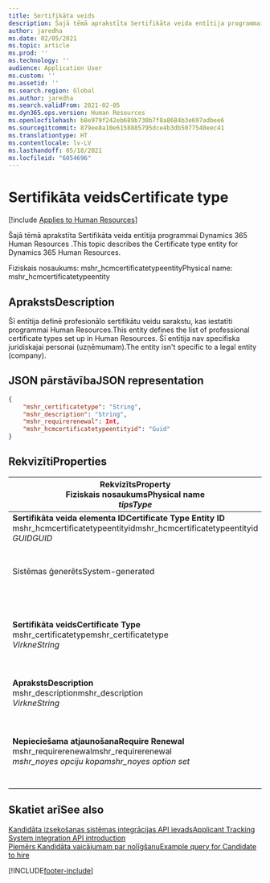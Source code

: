 ```yaml
---
title: Sertifikāta veids
description: Šajā tēmā aprakstīta Sertifikāta veida entītija programmai Dynamics 365 Human Resources .
author: jaredha
ms.date: 02/05/2021
ms.topic: article
ms.prod: ''
ms.technology: ''
audience: Application User
ms.custom: ''
ms.assetid: ''
ms.search.region: Global
ms.author: jaredha
ms.search.validFrom: 2021-02-05
ms.dyn365.ops.version: Human Resources
ms.openlocfilehash: b8e979f242eb689b730b7f8a8684b3e697adbee6
ms.sourcegitcommit: 879ee8a10e6158885795dce4b3db5077540eec41
ms.translationtype: HT
ms.contentlocale: lv-LV
ms.lasthandoff: 05/18/2021
ms.locfileid: "6054696"
---
```

# <a name="certificate-type"></a><span data-ttu-id="bff17-103">Sertifikāta veids</span><span class="sxs-lookup"><span data-stu-id="bff17-103">Certificate type</span></span>

[!include [Applies to Human Resources](../includes/applies-to-hr.md)]

<span data-ttu-id="bff17-104">Šajā tēmā aprakstīta Sertifikāta veida entītija programmai Dynamics 365 Human Resources .</span><span class="sxs-lookup"><span data-stu-id="bff17-104">This topic describes the Certificate type entity for Dynamics 365 Human Resources.</span></span>

<span data-ttu-id="bff17-105">Fiziskais nosaukums: mshr_hcmcertificatetypeentity</span><span class="sxs-lookup"><span data-stu-id="bff17-105">Physical name: mshr_hcmcertificatetypeentity</span></span>

## <a name="description"></a><span data-ttu-id="bff17-106">Apraksts</span><span class="sxs-lookup"><span data-stu-id="bff17-106">Description</span></span>

<span data-ttu-id="bff17-107">Šī entītija definē profesionālo sertifikātu veidu sarakstu, kas iestatīti programmai Human Resources.</span><span class="sxs-lookup"><span data-stu-id="bff17-107">This entity defines the list of professional certificate types set up in Human Resources.</span></span> <span data-ttu-id="bff17-108">Šī entītija nav specifiska juridiskajai personai (uzņēmumam).</span><span class="sxs-lookup"><span data-stu-id="bff17-108">The entity isn't specific to a legal entity (company).</span></span>

## <a name="json-representation"></a><span data-ttu-id="bff17-109">JSON pārstāvība</span><span class="sxs-lookup"><span data-stu-id="bff17-109">JSON representation</span></span>

```json
{
    "mshr_certificatetype": "String",
    "mshr_description": "String",
    "mshr_requirerenewal": Int,
    "mshr_hcmcertificatetypeentityid": "Guid"
}
```

## <a name="properties"></a><span data-ttu-id="bff17-110">Rekvizīti</span><span class="sxs-lookup"><span data-stu-id="bff17-110">Properties</span></span>

| <span data-ttu-id="bff17-111">Rekvizīts</span><span class="sxs-lookup"><span data-stu-id="bff17-111">Property</span></span><br><span data-ttu-id="bff17-112">**Fiziskais nosaukums**</span><span class="sxs-lookup"><span data-stu-id="bff17-112">**Physical name**</span></span><br><span data-ttu-id="bff17-113">**_tips_**</span><span class="sxs-lookup"><span data-stu-id="bff17-113">**_Type_**</span></span> | <span data-ttu-id="bff17-114">Izmantot</span><span class="sxs-lookup"><span data-stu-id="bff17-114">Use</span></span> | <span data-ttu-id="bff17-115">Apraksts</span><span class="sxs-lookup"><span data-stu-id="bff17-115">Description</span></span> |
| --- | --- | --- |
| <span data-ttu-id="bff17-116">**Sertifikāta veida elementa ID**</span><span class="sxs-lookup"><span data-stu-id="bff17-116">**Certificate Type Entity ID**</span></span><br><span data-ttu-id="bff17-117">mshr_hcmcertificatetypeentityid</span><span class="sxs-lookup"><span data-stu-id="bff17-117">mshr_hcmcertificatetypeentityid</span></span><br><span data-ttu-id="bff17-118">*GUID*</span><span class="sxs-lookup"><span data-stu-id="bff17-118">*GUID*</span></span> | <span data-ttu-id="bff17-119">Tikai lasāms</span><span class="sxs-lookup"><span data-stu-id="bff17-119">Read-only</span></span><br><span data-ttu-id="bff17-120">Obligāts</span><span class="sxs-lookup"><span data-stu-id="bff17-120">Required</span></span> 
<span data-ttu-id="bff17-121">Sistēmas ģenerēts</span><span class="sxs-lookup"><span data-stu-id="bff17-121">System-generated</span></span> | <span data-ttu-id="bff17-122">Unikāls sertifikāta veida primārais identifikators.</span><span class="sxs-lookup"><span data-stu-id="bff17-122">Unique primary identifier for the certificate type.</span></span> |
| <span data-ttu-id="bff17-123">**Sertifikāta veids**</span><span class="sxs-lookup"><span data-stu-id="bff17-123">**Certificate Type**</span></span><br><span data-ttu-id="bff17-124">mshr_certificatetype</span><span class="sxs-lookup"><span data-stu-id="bff17-124">mshr_certificatetype</span></span><br><span data-ttu-id="bff17-125">*Virkne*</span><span class="sxs-lookup"><span data-stu-id="bff17-125">*String*</span></span> | <span data-ttu-id="bff17-126">Lasīt/rakstīt</span><span class="sxs-lookup"><span data-stu-id="bff17-126">Read/write</span></span><br><span data-ttu-id="bff17-127">Obligāts</span><span class="sxs-lookup"><span data-stu-id="bff17-127">Required</span></span> | <span data-ttu-id="bff17-128">Unikāls sertifikāta veida lietotājam lasāms identifikators.</span><span class="sxs-lookup"><span data-stu-id="bff17-128">Unique user-readable identifier for the certificate type.</span></span> |
| <span data-ttu-id="bff17-129">**Apraksts**</span><span class="sxs-lookup"><span data-stu-id="bff17-129">**Description**</span></span><br><span data-ttu-id="bff17-130">mshr_description</span><span class="sxs-lookup"><span data-stu-id="bff17-130">mshr_description</span></span><br><span data-ttu-id="bff17-131">*Virkne*</span><span class="sxs-lookup"><span data-stu-id="bff17-131">*String*</span></span> | <span data-ttu-id="bff17-132">Lasīt/rakstīt</span><span class="sxs-lookup"><span data-stu-id="bff17-132">Read/write</span></span><br><span data-ttu-id="bff17-133">Obligāts</span><span class="sxs-lookup"><span data-stu-id="bff17-133">Required</span></span> | <span data-ttu-id="bff17-134">Sertifikāta veida apraksts.</span><span class="sxs-lookup"><span data-stu-id="bff17-134">Description of the certificate type.</span></span> |
| <span data-ttu-id="bff17-135">**Nepieciešama atjaunošana**</span><span class="sxs-lookup"><span data-stu-id="bff17-135">**Require Renewal**</span></span><br><span data-ttu-id="bff17-136">mshr_requirerenewal</span><span class="sxs-lookup"><span data-stu-id="bff17-136">mshr_requirerenewal</span></span><br><span data-ttu-id="bff17-137">*mshr_noyes opciju kopa*</span><span class="sxs-lookup"><span data-stu-id="bff17-137">*mshr_noyes option set*</span></span> | <span data-ttu-id="bff17-138">Lasīt/rakstīt</span><span class="sxs-lookup"><span data-stu-id="bff17-138">Read/write</span></span><br><span data-ttu-id="bff17-139">Neobligāti</span><span class="sxs-lookup"><span data-stu-id="bff17-139">Optional</span></span> | <span data-ttu-id="bff17-140">Norāda, vai sertifikātam ir nepieciešama atjaunošana.</span><span class="sxs-lookup"><span data-stu-id="bff17-140">Indicates whether renewal is required for the certificate.</span></span> |

## <a name="see-also"></a><span data-ttu-id="bff17-141">Skatiet arī</span><span class="sxs-lookup"><span data-stu-id="bff17-141">See also</span></span>

[<span data-ttu-id="bff17-142">Kandidāta izsekošanas sistēmas integrācijas API ievads</span><span class="sxs-lookup"><span data-stu-id="bff17-142">Applicant Tracking System integration API introduction</span></span>](hr-admin-integration-ats-api-introduction.md)<br>
[<span data-ttu-id="bff17-143">Piemērs Kandidāta vaicājumam par nolīgšanu</span><span class="sxs-lookup"><span data-stu-id="bff17-143">Example query for Candidate to hire</span></span>](hr-admin-integration-ats-api-candidate-to-hire-example-query.md)



[!INCLUDE[footer-include](../includes/footer-banner.md)]